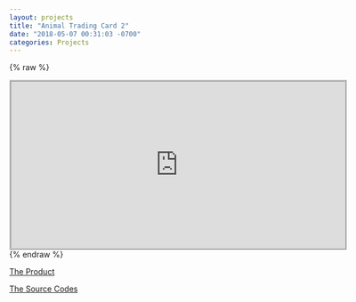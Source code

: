 ```yaml
---
layout: projects
title: "Animal Trading Card 2"
date: "2018-05-07 00:31:03 -0700"
categories: Projects
---
```


{% raw %}
<iframe marginwidth="0" marginheight="0" width="600" height="300" style="border: 3px ridge #cccccc;text-align:center" src="https://curious-yu.github.io/GoogleFrontEnd-Phase2-Lab1-Animal-Trading-Card-WY/"></iframe>
{% endraw %}

[The Product](https://curious-yu.github.io/GoogleFrontEnd-Phase2-Lab1-Animal-Trading-Card-WY/)

[The Source Codes](https://github.com/Curious-Yu/GoogleFrontEnd-Phase2-Lab1-Animal-Trading-Card-WY)
